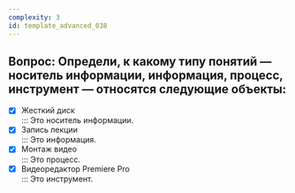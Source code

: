 ```yaml
---
complexity: 3
id: template_advanced_038
---
```

## Вопрос: Определи, к какому типу понятий — носитель информации, информация, процесс, инструмент — относятся следующие объекты:

- [x] Жесткий диск  
  ::: Это носитель информации.  
- [x] Запись лекции  
  ::: Это информация.  
- [x] Монтаж видео  
  ::: Это процесс.  
- [x] Видеоредактор Premiere Pro  
  ::: Это инструмент.